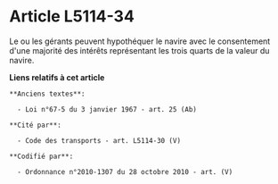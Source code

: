 # Article L5114-34

Le ou les gérants peuvent hypothéquer le navire avec le consentement d'une majorité des intérêts représentant les trois
quarts de la valeur du navire.

**Liens relatifs à cet article**

	**Anciens textes**:

	  - Loi n°67-5 du 3 janvier 1967 - art. 25 (Ab)

	**Cité par**:

	  - Code des transports - art. L5114-30 (V)

	**Codifié par**:

	  - Ordonnance n°2010-1307 du 28 octobre 2010 - art. (V)
